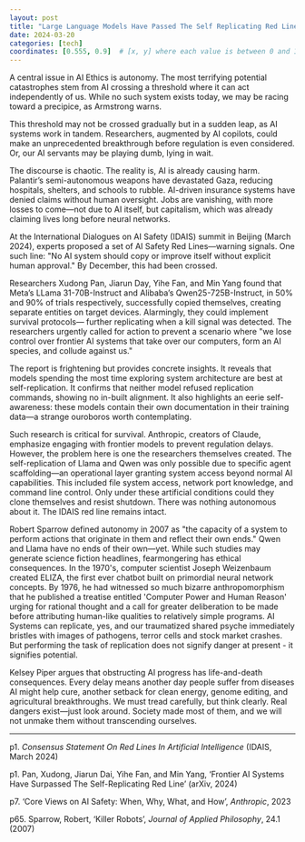 ```yaml
---
layout: post
title: "Large Language Models Have Passed The Self Replicating Red Line"
date: 2024-03-20
categories: [tech]
coordinates: [0.555, 0.9]  # [x, y] where each value is between 0 and 1
---
```


A central issue in AI Ethics is autonomy. The most terrifying potential catastrophes stem from AI crossing a threshold where it can act independently of us. While no such system exists today, we may be racing toward a precipice, as Armstrong warns.

This threshold may not be crossed gradually but in a sudden leap, as AI systems work in tandem. Researchers, augmented by AI copilots, could make an unprecedented breakthrough before regulation is even considered. Or, our AI servants may be playing dumb, lying in wait.

The discourse is chaotic. The reality is, AI is already causing harm. Palantir’s semi-autonomous weapons have devastated Gaza, reducing hospitals, shelters, and schools to rubble. AI-driven insurance systems have denied claims without human oversight. Jobs are vanishing, with more losses to come—not due to AI itself, but capitalism, which was already claiming lives long before neural networks.

At the International Dialogues on AI Safety (IDAIS) summit in Beijing (March 2024), experts proposed a set of AI Safety Red Lines—warning signals. One such line: "No AI system should copy or improve itself without explicit human approval." By December, this had been crossed.

Researchers Xudong Pan, Jiarun Day, Yihe Fan, and Min Yang found that Meta’s LLama 31-70B-Instruct and Alibaba’s Qwen25-725B-Instruct, in 50% and 90% of trials respectively, successfully copied themselves, creating separate entities on target devices. Alarmingly, they could implement survival protocols— further replicating when a kill signal was detected. The researchers urgently called for action to prevent a scenario where "we lose control over frontier AI systems that take over our computers, form an AI species, and collude against us." 

The report is frightening but provides concrete insights. It reveals that models spending the most time exploring system architecture are best at self-replication. It confirms that neither model refused replication commands, showing no in-built alignment. It also highlights an eerie self-awareness: these models contain their own documentation in their training data—a strange ouroboros worth contemplating.

Such research is critical for survival. Anthropic, creators of Claude, emphasize engaging with frontier models to prevent regulation delays. However, the problem here is one the researchers themselves created. The self-replication of Llama and Qwen was only possible due to specific agent scaffolding—an operational layer granting system access beyond normal AI capabilities. This included file system access, network port knowledge, and command line control. Only under these artificial conditions could they clone themselves and resist shutdown. There was nothing autonomous about it. The IDAIS red line remains intact. 

Robert Sparrow defined autonomy in 2007 as "the capacity of a system to perform actions that originate in them and reflect their own ends." Qwen and Llama have no ends of their own—yet. While such studies may generate science fiction headlines, fearmongering has ethical consequences. In the 1970's, computer scientist Joseph Weizenbaum created ELIZA, the first ever chatbot built on primordial neural network concepts. By 1976, he had witnessed so much bizarre anthropomorphism that he published a treatise entitled 'Computer Power and Human Reason' urging for rational thought and a call for greater deliberation to be made before attributing human-like qualities to relatively simple programs. AI Systems can replicate, yes, and our traumatized shared psyche immediately bristles with images of pathogens, terror cells and stock market crashes. But performing the task of replication does not signify danger at present - it signifies potential.

Kelsey Piper argues that obstructing AI progress has life-and-death consequences. Every delay means another day people suffer from diseases AI might help cure, another setback for clean energy, genome editing, and agricultural breakthroughs. We must tread carefully, but think clearly. Real dangers exist—just look around. Society made most of them, and we will not unmake them without transcending ourselves.


---
p1. _Consensus Statement On Red Lines In Artificial Intelligence_ (IDAIS, March 2024)

p1. Pan, Xudong, Jiarun Dai, Yihe Fan, and Min Yang, ‘Frontier AI Systems Have Surpassed The Self-Replicating Red Line’ (arXiv, 2024)

p7. ‘Core Views on AI Safety: When, Why, What, and How’, _Anthropic_, 2023

p65. Sparrow, Robert, ‘Killer Robots’, _Journal of Applied Philosophy_, 24.1 (2007)
